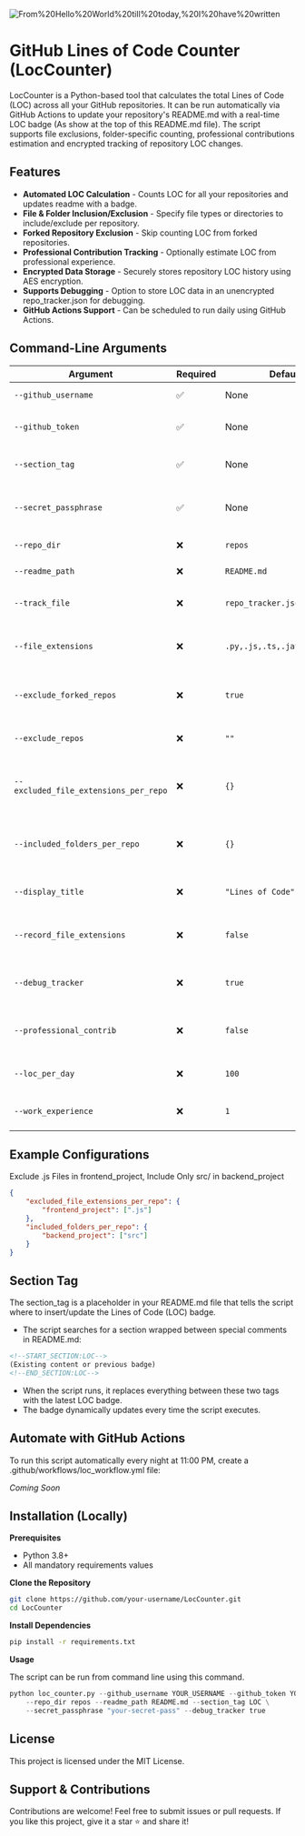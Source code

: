 <!--START_SECTION:locTag-->

![From%20Hello%20World%20till%20today,%20I%20have%20written](https://img.shields.io/badge/From%20Hello%20World%20till%20today,%20I%20have%20written-172576-blue)

<!--END_SECTION:locTag-->

# GitHub Lines of Code Counter (LocCounter)

LocCounter is a Python-based tool that calculates the total Lines of Code (LOC) across all your GitHub repositories. It can be run automatically via GitHub Actions to update your repository's README.md with a real-time LOC badge (As show at the top of this README.md file). The script supports file exclusions, folder-specific counting, professional contributions estimation and encrypted tracking of repository LOC changes.

## Features

- **Automated LOC Calculation** - Counts LOC for all your repositories and updates readme with a badge.
- **File & Folder Inclusion/Exclusion** - Specify file types or directories to include/exclude per repository.
- **Forked Repository Exclusion** - Skip counting LOC from forked repositories.
- **Professional Contribution Tracking** - Optionally estimate LOC from professional experience.
- **Encrypted Data Storage** - Securely stores repository LOC history using AES encryption.
- **Supports Debugging** - Option to store LOC data in an unencrypted repo_tracker.json for debugging.
- **GitHub Actions Support** - Can be scheduled to run daily using GitHub Actions.

## Command-Line Arguments

| Argument | Required | Default | Description |
|----------|----------|---------|-------------|
| `--github_username` | ✅ | None | Your GitHub username. |
| `--github_token` | ✅ | None | GitHub **Personal Access Token (PAT)** for authentication. |
| `--section_tag` | ✅ | None | The tag in `README.md` where the LOC badge will be placed. |
| `--secret_passphrase` | ✅ | None | Passphrase for encrypting and decrypting LOC tracking data. |
| `--repo_dir` | ❌ | `repos` | Directory to clone repositories. |
| `--readme_path` | ❌ | `README.md` | Path to the `README.md` file to update. |
| `--track_file` | ❌ | `repo_tracker.json` | File to store encrypted LOC tracking data. |
| `--file_extensions` | ❌ | `.py,.js,.ts,.java,.cpp,.md` | Comma-separated list of file extensions to include in LOC count. |
| `--exclude_forked_repos` | ❌ | `true` | Exclude forked repositories from LOC calculations (true/false). |
| `--exclude_repos` | ❌ | `""` | Comma-separated list of repositories to exclude. |
| `--excluded_file_extensions_per_repo` | ❌ | `{}` | JSON defining file types to exclude per repo (e.g., `{"frontend_project": [".js"]}`). |
| `--included_folders_per_repo` | ❌ | `{}` | JSON defining folders to include per repo (e.g., `{"backend_project": ["src"]}`). |
| `--display_title` | ❌ | `"Lines of Code"` | Title displayed in the LOC badge (e.g., `"Total LOC"`). |
| `--record_file_extensions` | ❌ | `false` | Enable tracking of unique file extensions found in repositories. |
| `--debug_tracker` | ❌ | `true` | Save an unencrypted `repo_tracker.json` for debugging (true/false). |
| `--professional_contrib` | ❌ | `false` | Include estimated professional contributions in the LOC count. |
| `--loc_per_day` | ❌ | `100` | Estimated number of lines of code written per workday. |
| `--work_experience` | ❌ | `1` | Number of years of professional experience. |

## Example Configurations

Exclude .js Files in frontend_project, Include Only src/ in backend_project

```json
{
    "excluded_file_extensions_per_repo": {
        "frontend_project": [".js"]
    },
    "included_folders_per_repo": {
        "backend_project": ["src"]
    }
}
```

## Section Tag

The section_tag is a placeholder in your README.md file that tells the script where to insert/update the Lines of Code (LOC) badge.

- The script searches for a section wrapped between special comments in README.md:

```md
<!--START_SECTION:LOC-->
(Existing content or previous badge)
<!--END_SECTION:LOC-->
```

- When the script runs, it replaces everything between these two tags with the latest LOC badge.
- The badge dynamically updates every time the script executes.

## Automate with GitHub Actions

To run this script automatically every night at 11:00 PM, create a .github/workflows/loc_workflow.yml file:

*Coming Soon*

## Installation (Locally)

**Prerequisites**

- Python 3.8+
- All mandatory requirements values

**Clone the Repository**

```sh
git clone https://github.com/your-username/LocCounter.git
cd LocCounter
```

**Install Dependencies**

```sh
pip install -r requirements.txt
```

**Usage**

The script can be run from command line using this command.

```python
python loc_counter.py --github_username YOUR_USERNAME --github_token YOUR_GITHUB_PAT \
    --repo_dir repos --readme_path README.md --section_tag LOC \
    --secret_passphrase "your-secret-pass" --debug_tracker true
```

## License

This project is licensed under the MIT License.

## Support & Contributions

Contributions are welcome! Feel free to submit issues or pull requests.
If you like this project, give it a star ⭐ and share it!
